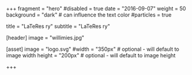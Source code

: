 +++
fragment = "hero"
#disabled = true
date = "2016-09-07"
weight = 50
background = "dark" # can influence the text color
#particles = true

title = "LaTeRes ry"
subtitle = "LaTeRes ry"

[header]
  image = "willimies.jpg"

[asset]
  image = "logo.svg"
  #width = "350px" # optional - will default to image width
  height = "200px" # optional - will default to image height
  
+++
